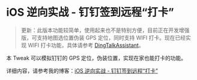 # iOS 逆向实战 - 钉钉签到远程“打卡”

> 更新：此版本功能较简单，使用起来也不是特别方便，目前正在开发增强版，可支持地图选位置伪装 GPS 定位，同时支持 WIFI 打卡。现在已经实现 WIFI 打卡功能，具体请参考 [DingTalkAssistant](https://github.com/buginux/DingTalkAssistant)。

本 Tweak 可以模拟钉钉的 GPS 定位，伪装位置，实现在家也能打卡的功能。

详细内容，请参考我的博客：[iOS 逆向实战 - 钉钉签到远程“打卡”](http://www.swiftyper.com/2017/02/15/dingtalk-fake-gps/)
